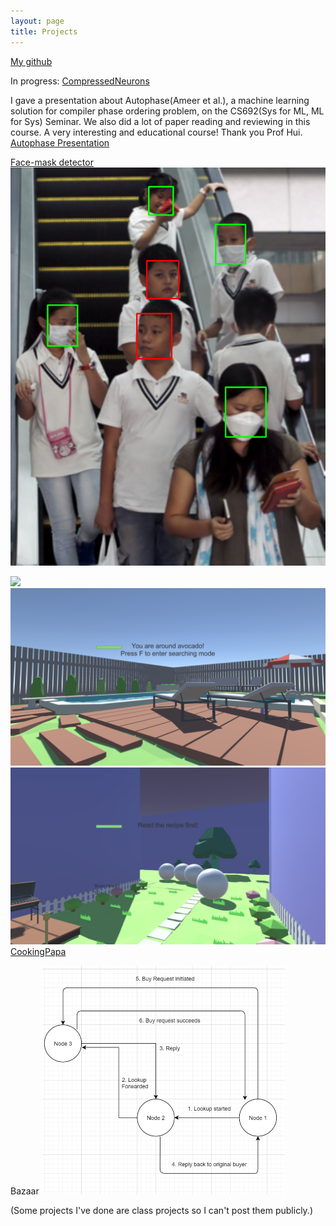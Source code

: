 ```yaml
---
layout: page
title: Projects
---
```


[My github](https://github.com/smalllicheng)

In progress:
[CompressedNeurons](https://github.com/smalllicheng/superneurons-release)

I gave a presentation about Autophase(Ameer et al.), a machine learning solution for compiler phase ordering problem, on the CS692(Sys for ML, ML for Sys) Seminar. We also did a lot of paper reading and reviewing in this course. A very interesting and educational course! Thank you Prof Hui.
[Autophase Presentation](/images/AUTOPHASE.pdf)


[Face-mask detector](https://github.com/smalllicheng/face-mask)
![mask](/images/Mask.jpg)


![](/images/CP1.png)
![](/images/CP2.png)
![](/images/CP3.png)
[CookingPapa](https://github.com/smalllicheng/CookingPapa)

Bazaar
![Bazaar](/images/Bazaar.png)







(Some projects I've done are class projects so I can't post them publicly.)
